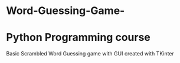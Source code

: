 # Word-Guessing-Game-
# Python Programming course
Basic Scrambled Word Guessing game with GUI created with TKinter
